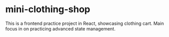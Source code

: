 # mini-clothing-shop

This is a frontend practice project in React, showcasing clothing cart. Main focus in on practicing advanced state management.
